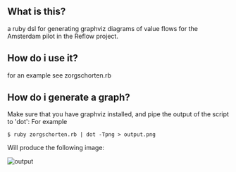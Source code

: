 ## What is this?

a ruby dsl for generating graphviz diagrams of value flows for the Amsterdam pilot in the Reflow project.

## How do i use it?

for an example see zorgschorten.rb

## How do i generate a graph?
Make sure that you have graphviz installed, and pipe the output of the script to 'dot':
For example

```$ ruby zorgschorten.rb | dot -Tpng > output.png```

Will produce the following image:

![output](output.png)
